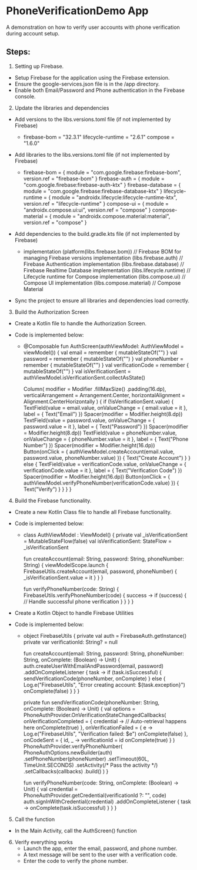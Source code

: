 # PhoneVerificationDemo App

A demonstration on how to verify user accounts with phone verification during account setup.

## Steps:
1. Setting up Firebase.

- Setup Firebase for the application using the Firebase extension.
- Ensure the google-services.json file is in the /app directory.
- Enable both Email/Password and Phone authentication in the Firebase console.

2. Update the libraries and dependencies

- Add versions to the libs.versions.toml file (if not implemented by Firebase)
  - firebase-bom = "32.3.1"
    lifecycle-runtime = "2.6.1"
    compose = "1.6.0"
  
- Add libraries to the libs.versions.toml file (if not implemented by Firebase)
  - firebase-bom = { module = "com.google.firebase:firebase-bom", version.ref = "firebase-bom" }
    firebase-auth = { module = "com.google.firebase:firebase-auth-ktx" }
    firebase-database = { module = "com.google.firebase:firebase-database-ktx" }
    lifecycle-runtime = { module = "androidx.lifecycle:lifecycle-runtime-ktx", version.ref = "lifecycle-runtime" }
    compose-ui = { module = "androidx.compose.ui:ui", version.ref = "compose" }
    compose-material = { module = "androidx.compose.material:material", version.ref = "compose" }
  
- Add dependencies to the build.gradle.kts file (if not implemented by Firebase)
  - implementation (platform(libs.firebase.bom))    // Firebase BOM for managing Firebase versions
    implementation (libs.firebase.auth)             // Firebase Authentication
    implementation (libs.firebase.database)         // Firebase Realtime Database
    implementation (libs.lifecycle.runtime)         // Lifecycle runtime for Compose
    implementation (libs.compose.ui)                // Compose UI
    implementation (libs.compose.material)          // Compose Material

- Sync the project to ensure all libraries and dependencies load correctly.

3. Build the Authorization Screen

- Create a Kotlin file to handle the Authorization Screen. 
- Code is implemented below:

  - @Composable
    fun AuthScreen(authViewModel: AuthViewModel = viewModel()) {
    val email = remember { mutableStateOf("") }
    val password = remember { mutableStateOf("") }
    val phoneNumber = remember { mutableStateOf("") }
    val verificationCode = remember { mutableStateOf("") }
    val isVerificationSent = authViewModel.isVerificationSent.collectAsState()

    Column(
    modifier = Modifier
    .fillMaxSize()
    .padding(16.dp),
    verticalArrangement = Arrangement.Center,
    horizontalAlignment = Alignment.CenterHorizontally
    ) {
    if (!isVerificationSent.value) {
    TextField(value = email.value, onValueChange = { email.value = it }, label = { Text("Email") })
    Spacer(modifier = Modifier.height(8.dp))
    TextField(value = password.value, onValueChange = { password.value = it }, label = { Text("Password") })
    Spacer(modifier = Modifier.height(8.dp))
    TextField(value = phoneNumber.value, onValueChange = { phoneNumber.value = it }, label = { Text("Phone Number") })
    Spacer(modifier = Modifier.height(16.dp))
    Button(onClick = {
    authViewModel.createAccount(email.value, password.value, phoneNumber.value)
    }) {
    Text("Create Account")
    }
    } else {
    TextField(value = verificationCode.value, onValueChange = { verificationCode.value = it }, label = { Text("Verification Code") })
    Spacer(modifier = Modifier.height(16.dp))
    Button(onClick = { authViewModel.verifyPhoneNumber(verificationCode.value) }) {
    Text("Verify")
    }
    }
    }
    }

4. Build the Firebase functionality.

- Create a new Kotlin Class file to handle all Firebase functionality.
- Code is implemented below:

  - class AuthViewModel : ViewModel() {
    private val _isVerificationSent = MutableStateFlow(false)
    val isVerificationSent: StateFlow<Boolean> = _isVerificationSent

    fun createAccount(email: String, password: String, phoneNumber: String) {
    viewModelScope.launch {
    FirebaseUtils.createAccount(email, password, phoneNumber) {
    _isVerificationSent.value = it
    }
    }
    }

    fun verifyPhoneNumber(code: String) {
    FirebaseUtils.verifyPhoneNumber(code) { success ->
    if (success) {
    // Handle successful phone verification
    }
    }
    }
    }

- Create a Kotlin Object to handle Firebase Utilities
- Code is implemented below:
  - object FirebaseUtils {
    private val auth = FirebaseAuth.getInstance()
    private var verificationId: String? = null

    fun createAccount(email: String, password: String, phoneNumber: String, onComplete: (Boolean) -> Unit) {
    auth.createUserWithEmailAndPassword(email, password)
    .addOnCompleteListener { task ->
    if (task.isSuccessful) {
    sendVerificationCode(phoneNumber, onComplete)
    } else {
    Log.e("FirebaseUtils", "Error creating account: ${task.exception}")
    onComplete(false)
    }
    }
    }

    private fun sendVerificationCode(phoneNumber: String, onComplete: (Boolean) -> Unit) {
    val options = PhoneAuthProvider.OnVerificationStateChangedCallbacks(
    onVerificationCompleted = { credential ->
    // Auto-retrieval happens here
    onComplete(true)
    },
    onVerificationFailed = { e ->
    Log.e("FirebaseUtils", "Verification failed: $e")
    onComplete(false)
    },
    onCodeSent = { id, _ ->
    verificationId = id
    onComplete(true)
    }
    )
    PhoneAuthProvider.verifyPhoneNumber(
    PhoneAuthOptions.newBuilder(auth)
    .setPhoneNumber(phoneNumber)
    .setTimeout(60L, TimeUnit.SECONDS)
    .setActivity(/* Pass the activity */)
    .setCallbacks(callbacks)
    .build()
    )
    }

    fun verifyPhoneNumber(code: String, onComplete: (Boolean) -> Unit) {
    val credential = PhoneAuthProvider.getCredential(verificationId ?: "", code)
    auth.signInWithCredential(credential)
    .addOnCompleteListener { task ->
    onComplete(task.isSuccessful)
    }
    }
    }

5. Call the function

- In the Main Activity, call the AuthScreen() function

6. Verify everything works
   - Launch the app, enter the email, password, and phone number.
   - A text message will be sent to the user with a verification code.
   - Enter the code to verify the phone number.
